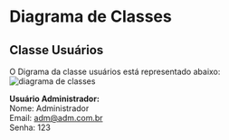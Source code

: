# Diagrama de Classes

## Classe Usuários
O Digrama da classe usuários está representado abaixo:
![diagrama de classes](https://user-images.githubusercontent.com/19656573/30551315-7b99de70-9c70-11e7-9721-5693c140b9ef.jpg)

**Usuário Administrador:**  
Nome: Administrador  
Email: adm@adm.com.br  
Senha: 123  
